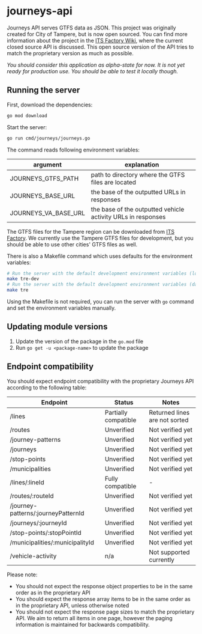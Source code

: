 # journeys-api

Journeys API serves GTFS data as JSON. This project was originally created for City of Tampere, but is now open sourced.
You can find more information about the project in the [ITS Factory Wiki](https://wiki.itsfactory.fi/index.php/Journeys_API), where the current closed source API is discussed. This open source version of the API tries to match the proprietary version as much as possible.

<i>You should consider this application as alpha-state for now. It is not yet ready for production use. You should be able to test it locally though.</i>

## Running the server
First, download the dependencies:
```bash
go mod download
```
Start the server:
```bash
go run cmd/journeys/journeys.go
```

The command reads following environment variables:

| argument             | explanation                                                  |
|----------------------|--------------------------------------------------------------|
| JOURNEYS_GTFS_PATH   | path to directory where the GTFS files are located           |
| JOURNEYS_BASE_URL    | the base of the outputted URLs in responses                  |
| JOURNEYS_VA_BASE_URL | the base of the outputted vehicle activity URLs in responses |

The GTFS files for the Tampere region can be downloaded from [ITS Factory](https://data.itsfactory.fi/journeys/files/gtfs/). We currently use the Tampere GTFS files for development, but you should be able to use other cities' GTFS files as well. 

There is also a Makefile command which uses defaults for the environment variables:
```bash
# Run the server with the default development environment variables (localhost for internal URL links)
make tre-dev
# Run the server with the default development environment variables (data.itsfactory.fi for internal URL links)
make tre
```
Using the Makefile is not required, you can run the server with `go` command and set the environment variables manually.

## Updating module versions
1. Update the version of the package in the `go.mod` file
2. Run `go get -u <package-name>` to update the package

## Endpoint compatibility
You should expect endpoint compatibility with the proprietary Journeys API according to the following table:

| Endpoint                            | Status               | Notes                         |
|-------------------------------------|----------------------|-------------------------------|
| /lines                              | Partially compatible | Returned lines are not sorted |
| /routes                             | Unverified           | Not verified yet              |
| /journey-patterns                   | Unverified           | Not verified yet              |
| /journeys                           | Unverified           | Not verified yet              |
| /stop-points                        | Unverified           | Not verified yet              |
| /municipalities                     | Unverified           | Not verified yet              |
| /lines/:lineId                      | Fully compatible     | -                             |
| /routes/:routeId                    | Unverified           | Not verified yet              |
| /journey-patterns/:journeyPatternId | Unverified           | Not verified yet              |
| /journeys/:journeyId                | Unverified           | Not verified yet              |
| /stop-points/:stopPointId           | Unverified           | Not verified yet              |
| /municipalities/:municipalityId     | Unverified           | Not verified yet              |
| /vehicle-activity                   | n/a                  | Not supported currently       |

Please note:
* You should not expect the response object properties to be in the same order as in the proprietary API
* You should expect the response array items to be in the same order as in the proprietary API, unless otherwise noted
* You should not expect the response page sizes to match the proprietary API. We aim to return all items in one page, however the paging information is maintained for backwards compatibility.